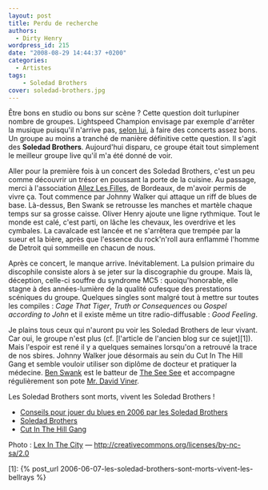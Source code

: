 ```yaml
---
layout: post
title: Perdu de recherche
authors:
  - Dirty Henry
wordpress_id: 215
date: "2008-08-29 14:44:37 +0200"
categories:
  - Artistes
tags:
	- Soledad Brothers
cover: soledad-brothers.jpg
---
```


Être bons en studio ou bons sur scène ? Cette question doit turlupiner nombre de
groupes. Lightspeed Champion envisage par exemple d'arrêter la musique puisqu'il
n'arrive pas, [selon lui][7], à faire des concerts assez bons. Un groupe au
moins a tranché de manière définitive cette question. Il s'agit des **Soledad
Brothers**. Aujourd'hui disparu, ce groupe était tout simplement le meilleur
groupe live qu'il m'a été donné de voir.

Aller pour la première fois à un concert des Soledad Brothers, c'est un peu
comme découvrir un trésor en poussant la porte de la cuisine. Au passage, merci
à l'association [Allez Les Filles][4], de Bordeaux, de m'avoir permis de vivre
ça. Tout commence par Johnny Walker qui attaque un riff de blues de base.
Là-dessus, Ben Swank se retrousse les manches et martèle chaque temps sur sa
grosse caisse. Oliver Henry ajoute une ligne rythmique. Tout le monde est calé,
c'est parti, on lâche les chevaux, les overdrive et les cymbales. La cavalcade
est lancée et ne s'arrêtera que trempée par la sueur et la bière, après que
l'essence du rock'n'roll aura enflammé l'homme de Detroit qui sommeille en
chacun de nous.

Après ce concert, le manque arrive. Inévitablement. La pulsion primaire du
discophile consiste alors à se jeter sur la discographie du groupe. Mais là,
déception, celle-ci souffre du syndrome MC5 : quoiqu'honorable, elle stagne à
des années-lumière de la qualité oufesque des prestations scéniques du groupe.
Quelques singles sont malgré tout à mettre sur toutes les compiles : _Cage That
Tiger_, _Truth or Consequences_ ou _Gospel according to John_ et il existe même
un titre radio-diffusable : _Good Feeling_.

Je plains tous ceux qui n'auront pu voir les Soledad Brothers de leur vivant.
Car oui, le groupe n'est plus (cf. [l'article de l'ancien blog sur ce
sujet][1]). Mais l'espoir est rené il y a quelques semaines lorsqu'on a retrouvé
la trace de nos sbires. Johnny Walker joue désormais au sein du Cut In The Hill
Gang et semble vouloir utiliser son diplôme de docteur et pratiquer la médecine.
[Ben Swank][5] est le batteur de [The See See][3] et accompagne régulièrement
son pote [Mr. David Viner][6].

Les Soledad Brothers sont morts, vivent les Soledad Brothers !

- [Conseils pour jouer du blues en 2006 par les Soledad Brothers][2]
- [Soledad Brothers](http://www.myspace.com/soledadbrothers)
- [Cut In The Hill Gang](http://www.myspace.com/cutinthehillgang)

Photo : [Lex In The City](http://flickr.com/photos/toronto_lex/) —
http://creativecommons.org/licenses/by-nc-sa/2.0

[2]: http://www.guardian.co.uk/music/2006/mar/03/popandrock1
[3]: http://www.myspace.com/theseeseeband
[4]: http://www.allezlesfilles.com
[5]: http://www.myspace.com/neoistalliance
[6]: http://www.myspace.com/mrdavidviner
[7]: http://www.lightspeedchampion.com/bmachine/devwrites.php?id=246

[1]:
{% post_url 2006-06-07-les-soledad-brothers-sont-morts-vivent-les-bellrays %}
